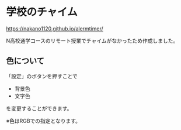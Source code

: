 # 学校のチャイム

https://nakano1120.github.io/alermtimer/

N高校通学コースのリモート授業でチャイムがなかったため作成しました。

## 色について

「設定」のボタンを押すことで

+ 背景色
+ 文字色

を変更することができます。

※色はRGBでの指定となります。


